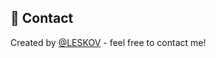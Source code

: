 ## 💬 Contact
Created by [@LESKOV](https://www.linkedin.com/in/ivan-leskov-4b5664189/) - feel free to contact me!

